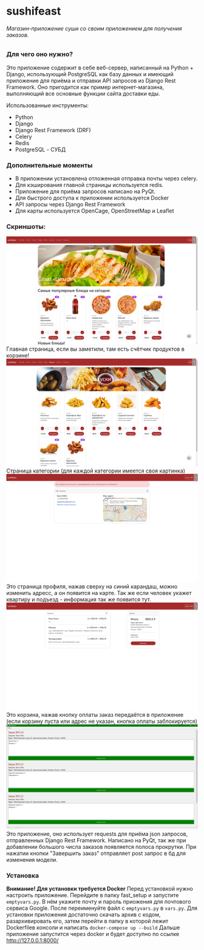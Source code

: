 # sushifeast

###### Магазин-приложение суши со своим приложением для получения заказов.

### Для чего оно нужно?

Это приложение содержит в себе веб-сервер, написанный на Python + Django, использующий PostgreSQL как базу данных и имеющий приложение для приёма и отправки API запросов из Django Rest Framework. Оно пригодится как пример интернет-магазина, выполняющий все основные функции сайта доставки еды. 

Использованные инструменты:
- Python
- Django
- Django Rest Framework (DRF)
- Celery
- Redis
- PostgreSQL - СУБД

### Дополнительные моменты
- В приложении установлена отложенная отправка почты через celery.
- Для кэширования главной страницы используется redis.
- Приложение для приёма запросов написано на PyQt.
- Для быстрого доступа к приложении используется Docker
- API запросы через Django Rest Framework
- Для карты используется OpenCage, OpenStreetMap и Leaflet

### Скриншоты:
![Главная страница](media/github/main.png)
Главная страница, если вы заметили, там есть счётчик продуктов в корзине!
![Категория](media/github/category.png)
Страница категории (для каждой категории имеется своя картинка)
![Профиль](media/github/profile.png)
Это страница профиля, нажав сверху на синий карандаш, можно изменить адресс, а он появится на карте. Так же если человек укажет квартиру и подъезд - информация так же появится тут.
![Корзина](media/github/cart.png)
Это корзина, нажав кнопку оплаты заказ передаётся в приложение (если корзину пуста или адрес не указан, кнопка оплаты заблокируется)
![Приложение](media/github/app.png)
Это приложение, оно использует requests для приёма json запросов, отправленных Django Rest Framework. Написано на PyQt, так же при добавлении большого числа заказов появляется полоса прокрутки. При нажатии кнопки "Завершить заказ" отправляет post запрос в бд для изменения модели.
### Установка
**Внимание! Для установки требуется Docker**
Перед установкой нужно настроить приложение. Перейдите в папку fast_setup и запустите `emptyvars.py`. В нём укажите почту и пароль приожения для почтового сервиса Google. После переименуйте файл с `emptyvars.py` в `vars.py`.
Для установки приложения достаточно скачать архив с кодом, разархивировать его, затем перейти в папку в которой лежит Dockerfileв консоли и написать 
`docker-compose up --build`
Дальше приложение запустится через docker и будет доступно по ссылке http://127.0.0.1:8000/
